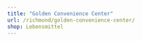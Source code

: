 ```yaml
---
title: "Golden Convenience Center"
url: /richmond/golden-convenience-center/
shop: Lebensmittel
---
```

